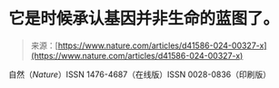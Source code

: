 <!--yml

category: 未分类

date: 2024-05-27 14:37:48

-->

# 它是时候承认基因并非生命的蓝图了。

> 来源：[https://www.nature.com/articles/d41586-024-00327-x](https://www.nature.com/articles/d41586-024-00327-x)

自然（*Nature*）ISSN 1476-4687（在线版）ISSN 0028-0836（印刷版）
